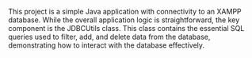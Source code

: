 This project is a simple Java application with connectivity to an XAMPP database. While the overall application logic is straightforward, the key component is the JDBCUtils class. This class contains the essential SQL queries used to filter, add, and delete data from the database, demonstrating how to interact with the database effectively.

